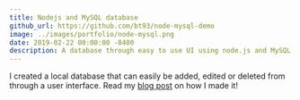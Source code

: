 ```yaml
---
title: Nodejs and MySQL database
github_url: https://github.com/bt93/node-mysql-demo
image: ../images/portfolio/node-mysql.png
date: 2019-02-22 00:00:00 -0400
description: A database through easy to use UI using node.js and MySQL.
---
```

I created a local database that can easily be added, edited or deleted from through a user interface. Read my <a href="https://jasonrhowie.com/blog/2019/02/nodejs-mysql/">blog post</a> on how I made it!